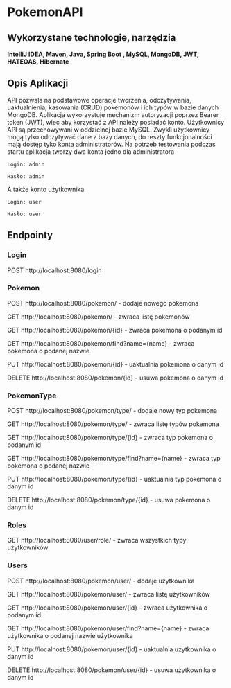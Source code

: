 # PokemonAPI
## Wykorzystane technologie, narzędzia 
**IntelliJ IDEA, Maven, Java, Spring Boot , MySQL, MongoDB, JWT, HATEOAS, Hibernate**
## Opis Aplikacji
API pozwala na podstawowe operacje tworzenia, odczytywania, uaktualnienia, kasowania (CRUD)
pokemonów i ich typów  w bazie danych MongoDB. Aplikacja wykorzystuje mechanizm autoryzacji poprzez Bearer token (JWT),
wiec aby korzystać z API należy posiadać konto. Użytkownicy API są przechowywani w oddzielnej bazie MySQL. Zwykli użytkownicy 
mogą tylko odczytywać dane z bazy danych, do reszty funkcjonalności mają dostęp tyko konta administratorów. Na potrzeb testowania
podczas startu aplikacja tworzy dwa konta jedno dla administratora

```
Login: admin

Hasło: admin
```

A także konto użytkownika

```
Login: user

Hasło: user
```
## Endpointy

### Login
POST http://localhost:8080/login

### Pokemon
POST http://localhost:8080/pokemon/ - dodaje nowego pokemona 

GET http://localhost:8080/pokemon/ - zwraca listę pokemonów 

GET http://localhost:8080/pokemon/{id} - zwraca pokemona o podanym id 

GET http://localhost:8080/pokemon/find?name={name} - zwraca pokemona o podanej nazwie

PUT http://localhost:8080/pokemon/{id} - uaktualnia pokemona o danym id 

DELETE http://localhost:8080/pokemon/{id} - usuwa pokemona o danym id 

### PokemonType
POST http://localhost:8080/pokemon/type/ - dodaje nowy typ pokemona

GET http://localhost:8080/pokemon/type/ - zwraca listę typów pokemona

GET http://localhost:8080/pokemon/type/{id} - zwraca typ pokemona o podanym id

GET http://localhost:8080/pokemon/type/find?name={name} - zwraca typ pokemona o podanej nazwie

PUT http://localhost:8080/pokemon/type/{id} - uaktualnia typ pokemona o danym id

DELETE http://localhost:8080/pokemon/type/{id} - usuwa pokemona o danym id

### Roles

GET http://localhost:8080/user/role/ - zwraca wszystkich typy użytkowników

### Users

POST http://localhost:8080/pokemon/user/ - dodaje użytkownika

GET http://localhost:8080/pokemon/user/ - zwraca listę użytkowników

GET http://localhost:8080/pokemon/user/{id} - zwraca użytkownika o podanym id

GET http://localhost:8080/pokemon/user/find?name={name} - zwraca użytkownika o podanej nazwie użytkownika

PUT http://localhost:8080/pokemon/user/{id} - uaktualnia użytkownika o danym id

DELETE http://localhost:8080/pokemon/user/{id} - usuwa użytkownika o danym id